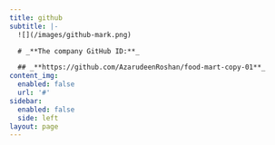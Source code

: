 ```yaml
---
title: github
subtitle: |-
  ![](/images/github-mark.png)

  # _**The company GitHub ID:**_

  ## _**https://github.com/AzarudeenRoshan/food-mart-copy-01**_
content_img:
  enabled: false
  url: '#'
sidebar:
  enabled: false
  side: left
layout: page
---
```


